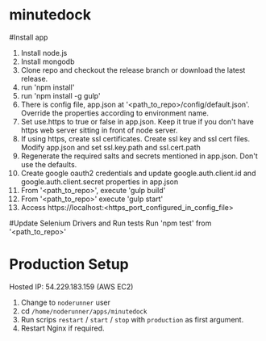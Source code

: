 minutedock
==========

#Install app


1. Install node.js
2. Install mongodb
3. Clone repo and checkout the release branch or download the latest release.
4. run 'npm install'
5. run 'npm install -g gulp'
6. There is config file, app.json at '\<path_to_repo\>/config/default.json'. Override the properties according to environment name.
7. Set use.https to true or false in app.json. Keep it true if you don't have https web server sitting in front of node server.
8. If using https, create ssl certificates. Create ssl key and ssl cert files. Modify app.json and set ssl.key.path and ssl.cert.path
9. Regenerate the required salts and secrets mentioned in app.json. Don't use the defaults.
10. Create google oauth2 credentials and update google.auth.client.id and google.auth.client.secret properties in app.json
11. From '\<path_to_repo\>', execute 'gulp build'
12. From '\<path_to_repo\>' execute 'gulp start'
13. Access https://localhost:\<https_port_configured_in_config_file\>

#Update Selenium Drivers and Run tests
Run 'npm test' from '\<path_to_repo\>'


Production Setup
==================

Hosted IP: 54.229.183.159 (AWS EC2)

1. Change to `noderunner` user
2. cd `/home/noderunner/apps/minutedock`
3. Run scrips `restart` / `start` / `stop` with `production` as first argument.
4. Restart Nginx if required.
